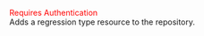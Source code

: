 <span style="color:red">Requires Authentication</span>  
Adds a regression type resource to the repository.
